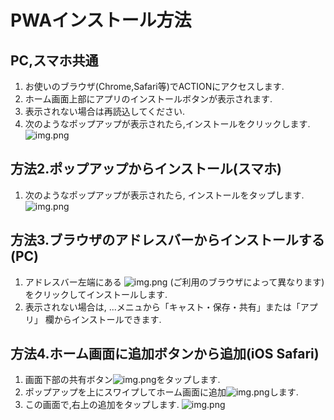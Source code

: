 ﻿# PWAインストール方法


## PC,スマホ共通
1. お使いのブラウザ(Chrome,Safari等)でACTIONにアクセスします.
2. ホーム画面上部にアプリのインストールボタンが表示されます.
3. 表示されない場合は再読込してください.
4. 次のようなポップアップが表示されたら,インストールをクリックします.
![img.png](img/img_1.png)

## 方法2.ポップアップからインストール(スマホ)
1. 次のようなポップアップが表示されたら, インストールをタップします.
![img.png](img/img_3.png)

## 方法3.ブラウザのアドレスバーからインストールする(PC)
1. アドレスバー左端にある ![img.png](img/img_2.png) (ご利用のブラウザによって異なります) をクリックしてインストールします.
2. 表示されない場合は, ...メニュから「キャスト・保存・共有」または「アプリ」 欄からインストールできます.

## 方法4.ホーム画面に追加ボタンから追加(iOS Safari)
1. 画面下部の共有ボタン![img.png](img/img_4.png)をタップします.
2. ポップアップを上にスワイプしてホーム画面に追加![img.png](img/img_5.png)します.
3. この画面で,右上の追加をタップします.
![img.png](img/img_6.png)
